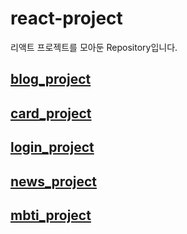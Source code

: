 # react-project

리액트 프로젝트를 모아둔 Repository입니다.

## [blog_project](https://github.com/BrightJun96/react-project/tree/main/blog_project)

## [card_project](https://github.com/BrightJun96/react-project/tree/main/card_project)

## [login_project](https://github.com/BrightJun96/react-project/tree/main/login-project)

## [news_project](https://github.com/BrightJun96/react-project/tree/main/news_project)

## [mbti_project](https://github.com/BrightJun96/react-project/tree/main/mbti_project)
